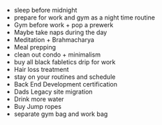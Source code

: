 * sleep before midnight
* prepare for work and gym as a night time routine
* Gym before work + pop a prewerk
* Maybe take naps during the day
* Meditation + Brahmacharya
* Meal prepping
* clean out condo + minimalism
* buy all black fabletics drip for work
* Hair loss treatment
* stay on your routines and schedule
* Back End Development certification
* Dads Legacy site migration
* Drink more water
* Buy Jump ropes
* separate gym bag and work bag
